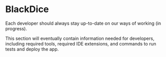 # BlackDice

Each developer should always stay up-to-date on our ways of working (in progress).

This section will eventually contain information needed for developers, including required tools, required IDE extensions, and commands to run tests and deploy the app.
